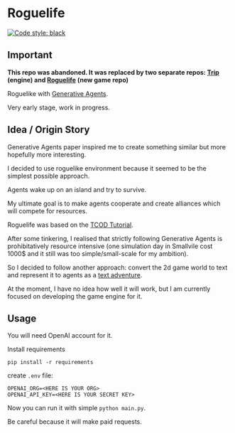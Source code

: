 # Roguelife
[![Code style: black](https://img.shields.io/badge/code%20style-black-000000.svg)](https://github.com/psf/black)

## Important
**This repo was abandoned. It was replaced by two separate repos: [Trip](https://github.com/Qumeric/Trip) (engine) and [Roguelife](https://github.com/Qumeric/Roguelife) (new game repo)**

Roguelike with [Generative Agents](https://arxiv.org/pdf/2304.03442.pdf).

Very early stage, work in progress.

## Idea / Origin Story
Generative Agents paper inspired me to create something similar but more hopefully more interesting.

I decided to use roguelike environment because it seemed to be the simplest possible approach.

Agents wake up on an island and try to survive.

My ultimate goal is to make agents cooperate and create alliances which will compete for resources.

Roguelife was based on the [TCOD Tutorial](https://rogueliketutorials.com/tutorials/tcod/v2/).

After some tinkering, I realised that strictly following Generative Agents is prohibitatively resource intensive (one simulation day in Smallvile cost 1000$ and it still was too simple/small-scale for my ambition).

So I decided to follow another approach: convert the 2d game world to text and represent it to agents as a [text adventure](https://en.wikipedia.org/wiki/Interactive_fiction).

At the moment, I have no idea how well it will work, but I am currently focused on developing the game engine for it.


## Usage
You will need OpenAI account for it.

Install requirements
```
pip install -r requirements
```

create `.env` file:
```
OPENAI_ORG=<HERE IS YOUR ORG>
OPENAI_API_KEY=<HERE IS YOUR SECRET KEY>
```

Now you can run it with simple `python main.py`.

Be careful because it will make paid requests.
